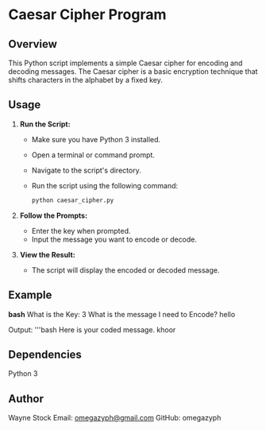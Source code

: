 # Caesar Cipher Program

## Overview

This Python script implements a simple Caesar cipher for encoding and decoding messages. The Caesar cipher is a basic encryption technique that shifts characters in the alphabet by a fixed key.

## Usage

1. **Run the Script:**
   - Make sure you have Python 3 installed.
   - Open a terminal or command prompt.
   - Navigate to the script's directory.
   - Run the script using the following command:

     ```bash
     python caesar_cipher.py
     ```

2. **Follow the Prompts:**
   - Enter the key when prompted.
   - Input the message you want to encode or decode.

3. **View the Result:**
   - The script will display the encoded or decoded message.

## Example

**bash**
What is the Key: 3
What is the message I need to Encode?
hello

Output:
'''bash
Here is your coded message.
khoor

## Dependencies
Python 3

## Author
Wayne Stock
Email: omegazyph@gmail.com
GitHub: omegazyph